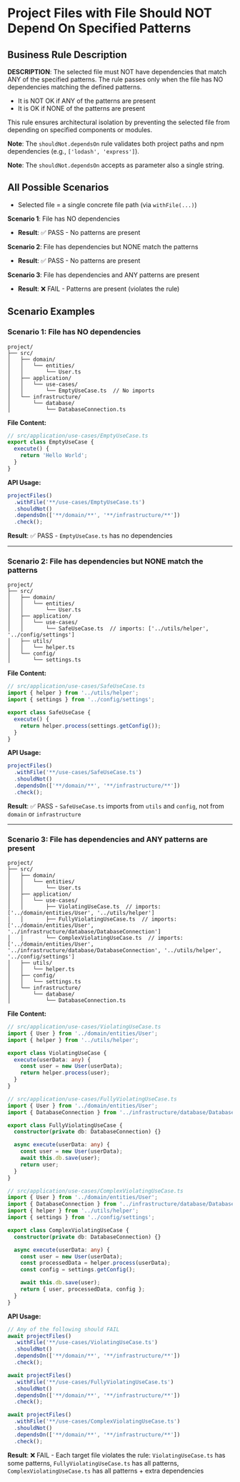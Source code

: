# Project Files with File Should NOT Depend On Specified Patterns

## Business Rule Description

**DESCRIPTION**: The selected file must NOT have dependencies that match ANY of the specified patterns. The rule passes only when the file has NO dependencies matching the defined patterns.

- It is NOT OK if ANY of the patterns are present
- It is OK if NONE of the patterns are present

This rule ensures architectural isolation by preventing the selected file from depending on specified components or modules.

**Note**: The `shouldNot.dependsOn` rule validates both project paths and npm dependencies (e.g., `['lodash', 'express']`).

**Note**: The `shouldNot.dependsOn` accepts as parameter also a single string.

## All Possible Scenarios

- Selected file = a single concrete file path (via `withFile(...)`)

**Scenario 1**: File has NO dependencies

- **Result**: ✅ PASS - No patterns are present

**Scenario 2**: File has dependencies but NONE match the patterns

- **Result**: ✅ PASS - No patterns are present

**Scenario 3**: File has dependencies and ANY patterns are present

- **Result**: ❌ FAIL - Patterns are present (violates the rule)

## Scenario Examples

### Scenario 1: File has NO dependencies

```
project/
├── src/
│   ├── domain/
│   │   └── entities/
│   │       └── User.ts
│   ├── application/
│   │   └── use-cases/
│   │       └── EmptyUseCase.ts  // No imports
│   └── infrastructure/
│       └── database/
│           └── DatabaseConnection.ts
```

**File Content:**

```typescript
// src/application/use-cases/EmptyUseCase.ts
export class EmptyUseCase {
  execute() {
    return 'Hello World';
  }
}
```

**API Usage:**

```typescript
projectFiles()
  .withFile('**/use-cases/EmptyUseCase.ts')
  .shouldNot()
  .dependsOn(['**/domain/**', '**/infrastructure/**'])
  .check();
```

**Result**: ✅ PASS - `EmptyUseCase.ts` has no dependencies

---

### Scenario 2: File has dependencies but NONE match the patterns

```
project/
├── src/
│   ├── domain/
│   │   └── entities/
│   │       └── User.ts
│   ├── application/
│   │   └── use-cases/
│   │       └── SafeUseCase.ts  // imports: ['../utils/helper', '../config/settings']
│   ├── utils/
│   │   └── helper.ts
│   └── config/
│       └── settings.ts
```

**File Content:**

```typescript
// src/application/use-cases/SafeUseCase.ts
import { helper } from '../utils/helper';
import { settings } from '../config/settings';

export class SafeUseCase {
  execute() {
    return helper.process(settings.getConfig());
  }
}
```

**API Usage:**

```typescript
projectFiles()
  .withFile('**/use-cases/SafeUseCase.ts')
  .shouldNot()
  .dependsOn(['**/domain/**', '**/infrastructure/**'])
  .check();
```

**Result**: ✅ PASS - `SafeUseCase.ts` imports from `utils` and `config`, not from `domain` or `infrastructure`

---

### Scenario 3: File has dependencies and ANY patterns are present

```
project/
├── src/
│   ├── domain/
│   │   └── entities/
│   │       └── User.ts
│   ├── application/
│   │   └── use-cases/
│   │       ├── ViolatingUseCase.ts  // imports: ['../domain/entities/User', '../utils/helper']
│   │       ├── FullyViolatingUseCase.ts  // imports: ['../domain/entities/User', '../infrastructure/database/DatabaseConnection']
│   │       └── ComplexViolatingUseCase.ts  // imports: ['../domain/entities/User', '../infrastructure/database/DatabaseConnection', '../utils/helper', '../config/settings']
│   ├── utils/
│   │   └── helper.ts
│   ├── config/
│   │   └── settings.ts
│   └── infrastructure/
│       └── database/
│           └── DatabaseConnection.ts
```

**File Content:**

```typescript
// src/application/use-cases/ViolatingUseCase.ts
import { User } from '../domain/entities/User';
import { helper } from '../utils/helper';

export class ViolatingUseCase {
  execute(userData: any) {
    const user = new User(userData);
    return helper.process(user);
  }
}

// src/application/use-cases/FullyViolatingUseCase.ts
import { User } from '../domain/entities/User';
import { DatabaseConnection } from '../infrastructure/database/DatabaseConnection';

export class FullyViolatingUseCase {
  constructor(private db: DatabaseConnection) {}

  async execute(userData: any) {
    const user = new User(userData);
    await this.db.save(user);
    return user;
  }
}

// src/application/use-cases/ComplexViolatingUseCase.ts
import { User } from '../domain/entities/User';
import { DatabaseConnection } from '../infrastructure/database/DatabaseConnection';
import { helper } from '../utils/helper';
import { settings } from '../config/settings';

export class ComplexViolatingUseCase {
  constructor(private db: DatabaseConnection) {}

  async execute(userData: any) {
    const user = new User(userData);
    const processedData = helper.process(userData);
    const config = settings.getConfig();

    await this.db.save(user);
    return { user, processedData, config };
  }
}
```

**API Usage:**

```typescript
// Any of the following should FAIL
await projectFiles()
  .withFile('**/use-cases/ViolatingUseCase.ts')
  .shouldNot()
  .dependsOn(['**/domain/**', '**/infrastructure/**'])
  .check();

await projectFiles()
  .withFile('**/use-cases/FullyViolatingUseCase.ts')
  .shouldNot()
  .dependsOn(['**/domain/**', '**/infrastructure/**'])
  .check();

await projectFiles()
  .withFile('**/use-cases/ComplexViolatingUseCase.ts')
  .shouldNot()
  .dependsOn(['**/domain/**', '**/infrastructure/**'])
  .check();
```

**Result**: ❌ FAIL - Each target file violates the rule: `ViolatingUseCase.ts` has some patterns, `FullyViolatingUseCase.ts` has all patterns, `ComplexViolatingUseCase.ts` has all patterns + extra dependencies
